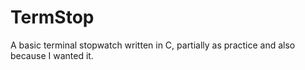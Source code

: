 # TermStop
A basic terminal stopwatch written in C, partially as practice and also because I wanted it.

